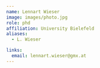 ```yaml
---
name: Lennart Wieser
image: images/photo.jpg
role: phd
affiliation: University Bielefeld
aliases:
  - L. Wieser

links:
  email: lennart.wieser@gmx.at
---
```



